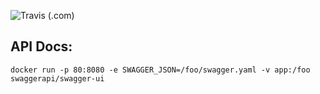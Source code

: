 ![Travis (.com)](https://img.shields.io/travis/com/seluj78/pymatcha/dev?label=builds%20and%20tests&style=for-the-badge)
## API Docs:

```
docker run -p 80:8080 -e SWAGGER_JSON=/foo/swagger.yaml -v app:/foo swaggerapi/swagger-ui
```
